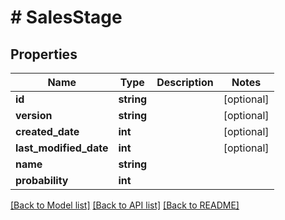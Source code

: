 # # SalesStage

## Properties

Name | Type | Description | Notes
------------ | ------------- | ------------- | -------------
**id** | **string** |  | [optional]
**version** | **string** |  | [optional]
**created_date** | **int** |  | [optional]
**last_modified_date** | **int** |  | [optional]
**name** | **string** |  |
**probability** | **int** |  |

[[Back to Model list]](../../README.md#models) [[Back to API list]](../../README.md#endpoints) [[Back to README]](../../README.md)
